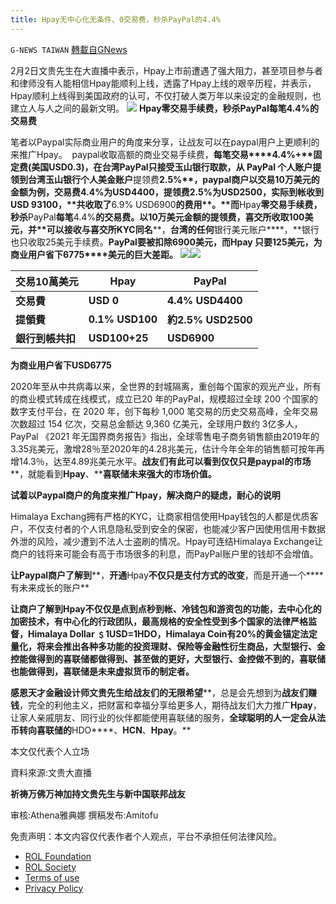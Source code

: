 ```yaml
---
title: Hpay无中心化无条件、0交易费，秒杀PayPal的4.4%
---
```

`G-NEWS TAIWAN` [轉載自GNews](https://gnews.org/zh-hans/1956148/)

2月2日文贵先生在大直播中表示，Hpay上市前遭遇了强大阻力，甚至项目参与者和律师没有人能相信Hpay能顺利上线，透露了Hpay上线的艰辛历程，并表示，Hpay顺利上线得到美国政府的认可，不仅打破人类万年以来设定的金融规则，也建立人与人之间的最新文明。
![](https://assets.gnews.org/wp-content/uploads/2022/02/Hpay-paypal-1.png)
**Hpay零交易手续费，秒杀PayPal每笔4.4%的交易费**

笔者以Paypal实际商业用户的角度来分享，让战友可以在paypal用户上更顺利的来推广Hpay。  paypal收取高额的商业交易手续费，**每笔交易****4.4%+****固定费**(美国USD0.3)，在台湾PayPal只接受玉山银行取款，从 PayPal 个人账户提领到台湾玉山银行个人美金账户**提领费****2.5%**，paypal商户以交易10万美元的金额为例，交易费4.4%为USD4400，提领费2.5%为USD2500，实际到帐收到USD 93100，**共收取了****6.9% USD6900****的费用**。**而****Hpay****零交易手续费，秒杀****PayPal****每笔****4.4%****的交易费**。以10万美元金额的提领费，喜交所收取100美元，并**可以接收****与喜交所****KYC****同名****，****台湾的任何****银行美元账户****，**银行也只收取25美元手续费。**PayPal****要被扣除****6900****美元****，****而****Hpay ****只要****125****美元，为商业用户省下****6775****美元的巨大差距。**
![](https://assets.gnews.org/wp-content/uploads/2022/02/p1a.png)![](https://assets.gnews.org/wp-content/uploads/2022/02/p1b.png)

| **交易10萬美元** | **Hpay** | **PayPal** |
| --- | --- | --- |
| **交易費** | **USD 0** | **4.4%** **USD4400** |
| **提領費** | **0.1%** **USD100** | **約2.5%** **USD2500** |
| **銀行到帳共扣** | **USD100+25** | **USD6900** |


**为商业用户省下USD6775**

2020年至从中共病毒以来，全世界的封城隔离，重创每个国家的观光产业，所有的商业模式转成在线模式，成立已20 年的PayPal，规模超过全球 200 个国家的数字支付平台，在 2020 年，创下每秒 1,000 笔交易的历史交易高峰，全年交易次数超过 154 亿次，交易总金额达 9,360 亿美元，全球用户数约 3亿多人，PayPal 《2021 年无国界商务报告》指出，全球零售电子商务销售额由2019年的3.35兆美元，激增28％至2020年的4.28兆美元，估计今年全年的销售额可按年再增14.3％，达至4.89兆美元水平。**战友们有此可以看到仅仅只是****paypal****的市场****，就能看到****Hpay****、****喜联储未来强大的市场价值。**

**试着以****Paypal****商户的角度来推广****Hpay****，解决商户的疑虑，耐心的说明**

Himalaya Exchang拥有严格的KYC，让商家相信使用Hpay钱包的人都是优质客户，不仅支付者的个人讯息隐私受到安全的保密，也能减少客户因使用信用卡数据外泄的风险，减少遭到不法人士盗刷的情况。Hpay可连结Himalaya Exchange让商户的钱将来可能会有高于市场很多的利息，而PayPal账户里的钱却不会增值。

**让****Paypal****商户了解到****，****开通****Hpay****不仅只是支付方式的改变****，而是开通一个****有未来成长的账户**

**让商户了解到Hpay不仅仅是点到点秒到帐、冷钱包和游资包的功能，去中心化的加密技术，有中心化的行政团队，最高规格的安全性受到多个国家的法律严格监督，Himalaya Dollar ﹩1USD=1HDO，Himalaya Coin有20%的黄金锚定法定量化，将来会推出各种多功能的投资理财、保险等金融性衍生商品，大型银行、金控能做得到的喜联储都做得到、甚至做的更好，大型银行、金控做不到的，喜联储也能做得到，喜联储是未来虚拟货币的制定者。**

**感恩天才金融设计师文贵先生给战友们的无限希望****，总是会先想到为****战友们赚钱****，完全的利他主义，把财富和幸福分享给更多人，期待战友们大力推广****Hpay****，让家人亲戚朋友、同行业的伙伴都能使用喜联储的服务，****全球聪明的人一定会从法币转向喜联储的****HDO****、****HCN****、****Hpay****。**

本文仅代表个人立场

資料來源:文贵大直播

**祈祷万佛万神加持文贵先生与新中国联邦战友**

审核:Athena雅典娜 撰稿发布:Amitofu

 

免责声明：本文内容仅代表作者个人观点，平台不承担任何法律风险。

- [ROL Foundation](https://rolfoundation.org/)
- [ROL Society](https://rolsociety.org/)
- [Terms of use](https://gnews.org/terms-of-use-3/)
- [Privacy Policy](https://gnews.org/privacy-policy/)
